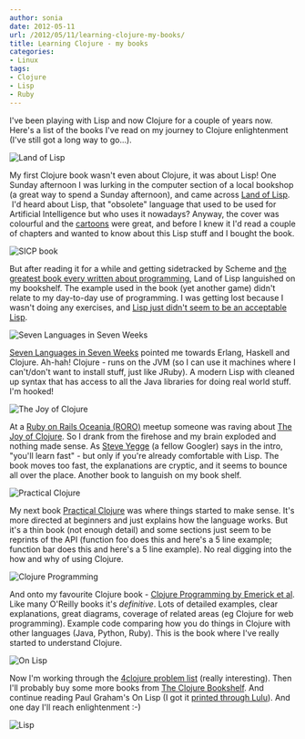 ```yaml
---
author: sonia
date: 2012-05-11
url: /2012/05/11/learning-clojure-my-books/
title: Learning Clojure - my books
categories:
- Linux
tags:
- Clojure
- Lisp
- Ruby
---
```


I've been playing with Lisp and now Clojure for a couple of years now. Here's a list of the books I've read on my journey to Clojure enlightenment (I've still got a long way to go...).

<!--more-->

![Land of Lisp](http://nostarch.com/sites/default/files/imagecache/product_full/lisp.png)





My first Clojure book wasn't even about Clojure, it was about Lisp! One Sunday afternoon I was lurking in the computer section of a local bookshop (a great way to spend a Sunday afternoon), and came across [Land of Lisp](http://nostarch.com/lisp.htm).  I'd heard about Lisp, that "obsolete" language that used to be used for Artificial Intelligence but who uses it nowadays? Anyway, the cover was colourful and the [cartoons](http://www.snowfrog.net/2011/03/27/lisp-and-python/) were great, and before I knew it I'd read a couple of chapters and wanted to know about this Lisp stuff and I bought the book.





![SICP book](http://mitpress.mit.edu/sicp/full-text/book/cover.jpg)





But after reading it for a while and getting sidetracked by Scheme and [the greatest book every written about programming](http://mitpress.mit.edu/sicp/full-text/book/book.html), Land of Lisp languished on my bookshelf. The example used in the book (yet another game) didn't relate to my day-to-day use of programming. I was getting lost because I wasn't doing any exercises, and [Lisp just didn't seem to be an acceptable Lisp](http://steve-yegge.blogspot.com.au/2006/04/lisp-is-not-acceptable-lisp.html).





![Seven Languages in Seven Weeks](http://imagery.pragprog.com/products/195/btlang_xlargecover.jpg?1298589937)





[Seven Languages in Seven Weeks](http://pragprog.com/book/btlang/seven-languages-in-seven-weeks) pointed me towards Erlang, Haskell and Clojure. Ah-hah! Clojure - runs on the JVM (so I can use it machines where I can't/don't want to install stuff, just like JRuby). A modern Lisp with cleaned up syntax that has access to all the Java libraries for doing real world stuff. I'm hooked!





![The Joy of Clojure](http://joyofclojure.com/wp-content/uploads/2011/07/joy-of-clojure-cover-239x300.jpg)





At a [Ruby on Rails Oceania (RORO)](http://ruby.org.au/) meetup someone was raving about [The Joy of Clojure](http://www.amazon.com/The-Joy-Clojure-Thinking-Way/dp/1935182641). So I drank from the firehose and my brain exploded and nothing made sense. As [Steve Yegge](http://en.wikipedia.org/wiki/Steve_Yegge) (a fellow Googler) says in the intro, "you'll learn fast" - but only if you're already comfortable with Lisp. The book moves too fast, the explanations are cryptic, and it seems to bounce all over the place. Another book to languish on my book shelf.





![Practical Clojure](http://www.apress.com/media/catalog/product/cache/9/image/9df78eab33525d08d6e5fb8d27136e95/A/9/A9781430272311-3d_11.png)





My next book [Practical Clojure](http://www.amazon.com/Practical-Clojure-Experts-Voice-Source/dp/1430272317/ref=pd_sim_b_4) was where things started to make sense. It's more directed at beginners and just explains how the language works. But it's a thin book (not enough detail) and some sections just seem to be reprints of the API (function foo does this and here's a 5 line example; function bar does this and here's a 5 line example). No real digging into the how and why of using Clojure.





![Clojure Programming](http://photo.goodreads.com/books/1328761653l/10883803.jpg)





And onto my favourite Clojure book - [Clojure Programming by Emerick et al](http://www.clojurebook.com/). Like many O'Reilly books it's _definitive_. Lots of detailed examples, clear explanations, great diagrams, coverage of related areas (eg Clojure for web programming). Example code comparing how you do things in Clojure with other languages (Java, Python, Ruby). This is the book where I've really started to understand Clojure.





![On Lisp](http://ep.yimg.com/ca/I/paulgraham_2202_3475946)





Now I'm working through the [4clojure problem list](http://www.4clojure.com/) (really interesting). Then I'll probably buy some more books from [The Clojure Bookshelf](http://www.amazon.com/Clojure-Bookshelf/lm/R3LG3ZBZS4GCTH). And continue reading Paul Graham's On Lisp (I got it [printed through Lulu](http://www.lurklurk.org/onlisp/onlisp.html)). And one day I'll reach enlightenment :-)







![Lisp](http://imgs.xkcd.com/comics/lisp.jpg)
